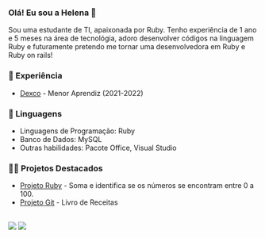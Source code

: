 ### Olá! Eu sou a Helena 🌼



Sou uma estudante de TI, apaixonada por Ruby. Tenho experiência de 1 ano e 5 meses na área de tecnológia, adoro desenvolver códigos na linguagem Ruby e futuramente pretendo me tornar uma desenvolvedora em Ruby e Ruby on rails!

### 💼 Experiência

- [Dexco](https://www.dex.co/) - Menor Aprendiz (2021-2022)

### 🚀 Linguagens

- Linguagens de Programação: Ruby
- Banco de Dados: MySQL
- Outras habilidades: Pacote Office, Visual Studio

### 👨‍💻 Projetos Destacados

- [Projeto Ruby](https://github.com/saashstan/ruby/blob/main/case_soma.rb) - Soma e identifica se os números se encontram entre 0 a 100. 
- [Projeto Git](https://github.com/saashstan/livro-receitas) - Livro de Receitas

<br>
<a target="_blank" href="https://www.linkedin.com/in/helena-de-souza-70bb53249/"><img src="https://img.shields.io/badge/-LinkedIn-0077B5?style=for-the-badge&logo=Linkedin&logoColor=white"></img></a>
<a target="_blank" href="mailto:helenadesouza22@gmail.com"><img src="https://img.shields.io/badge/-Gmail-D14836?style=for-the-badge&logo=Gmail&logoColor=white"></img></a>

<br>
</p> 


<!---
saashstan/saashstan is a ✨ special ✨ repository because its `README.md` (this file) appears on your GitHub profile.
You can click the Preview link to take a look at your changes.
--->

